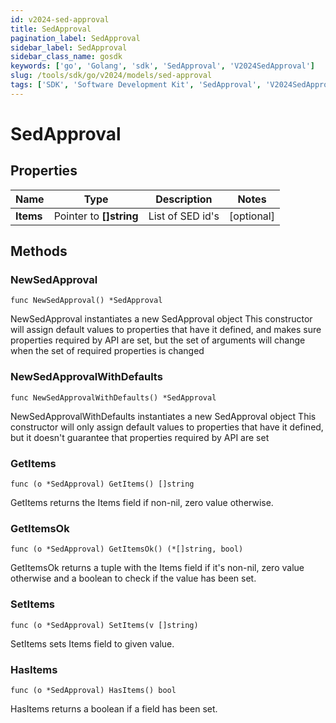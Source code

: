 ```yaml
---
id: v2024-sed-approval
title: SedApproval
pagination_label: SedApproval
sidebar_label: SedApproval
sidebar_class_name: gosdk
keywords: ['go', 'Golang', 'sdk', 'SedApproval', 'V2024SedApproval']
slug: /tools/sdk/go/v2024/models/sed-approval
tags: ['SDK', 'Software Development Kit', 'SedApproval', 'V2024SedApproval']
---
```


# SedApproval

## Properties

| Name      | Type                    | Description      | Notes      |
| --------- | ----------------------- | ---------------- | ---------- |
| **Items** | Pointer to **[]string** | List of SED id's | [optional] |

## Methods

### NewSedApproval

`func NewSedApproval() *SedApproval`

NewSedApproval instantiates a new SedApproval object This constructor will assign default values to properties that have it defined, and makes sure properties required by API are set, but the set of arguments will change when the set of required properties is changed

### NewSedApprovalWithDefaults

`func NewSedApprovalWithDefaults() *SedApproval`

NewSedApprovalWithDefaults instantiates a new SedApproval object This constructor will only assign default values to properties that have it defined, but it doesn't guarantee that properties required by API are set

### GetItems

`func (o *SedApproval) GetItems() []string`

GetItems returns the Items field if non-nil, zero value otherwise.

### GetItemsOk

`func (o *SedApproval) GetItemsOk() (*[]string, bool)`

GetItemsOk returns a tuple with the Items field if it's non-nil, zero value otherwise and a boolean to check if the value has been set.

### SetItems

`func (o *SedApproval) SetItems(v []string)`

SetItems sets Items field to given value.

### HasItems

`func (o *SedApproval) HasItems() bool`

HasItems returns a boolean if a field has been set.
